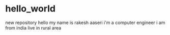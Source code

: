 # hello_world
new repository
hello my name is rakesh aaseri
i'm a computer engineer
i am from india 
live in rural area
